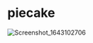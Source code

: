 # piecake

![Screenshot_1643102706](https://user-images.githubusercontent.com/82645322/150949225-80aa8d0d-29b3-4f53-8ee1-5a267d5f12de.png)
